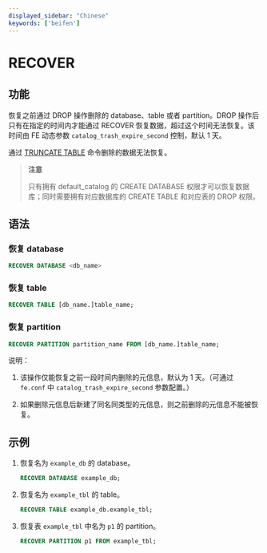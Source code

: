 ```yaml
---
displayed_sidebar: "Chinese"
keywords: ['beifen']
---
```


# RECOVER

## 功能

恢复之前通过 DROP 操作删除的 database、table 或者 partition。DROP 操作后只有在指定的时间内才能通过 RECOVER 恢复数据，超过这个时间无法恢复。该时间由 FE 动态参数 `catalog_trash_expire_second` 控制，默认 1 天。

通过 [TRUNCATE TABLE](./TRUNCATE_TABLE.md) 命令删除的数据无法恢复。

> **注意**
>
> 只有拥有 default_catalog 的 CREATE DATABASE 权限才可以恢复数据库；同时需要拥有对应数据库的 CREATE TABLE 和对应表的 DROP 权限。

## 语法

### 恢复 database

```sql
RECOVER DATABASE <db_name>
```

### 恢复 table

```sql
RECOVER TABLE [db_name.]table_name;
```

### 恢复 partition

```sql
RECOVER PARTITION partition_name FROM [db_name.]table_name;
```

说明：

1. 该操作仅能恢复之前一段时间内删除的元信息，默认为 1 天。（可通过 `fe.conf` 中 `catalog_trash_expire_second` 参数配置。）

2. 如果删除元信息后新建了同名同类型的元信息，则之前删除的元信息不能被恢复。

## 示例

1. 恢复名为 `example_db` 的 database。

    ```sql
    RECOVER DATABASE example_db;
    ```

2. 恢复名为 `example_tbl` 的 table。

    ```sql
    RECOVER TABLE example_db.example_tbl;
    ```

3. 恢复表 `example_tbl` 中名为 `p1` 的 partition。

    ```sql
    RECOVER PARTITION p1 FROM example_tbl;
    ```
